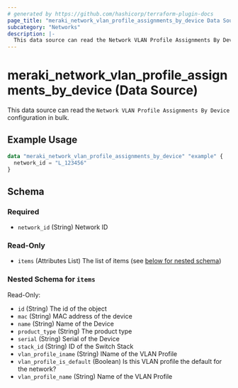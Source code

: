 ```yaml
---
# generated by https://github.com/hashicorp/terraform-plugin-docs
page_title: "meraki_network_vlan_profile_assignments_by_device Data Source - terraform-provider-meraki"
subcategory: "Networks"
description: |-
  This data source can read the Network VLAN Profile Assignments By Device configuration in bulk.
---
```


# meraki_network_vlan_profile_assignments_by_device (Data Source)

This data source can read the `Network VLAN Profile Assignments By Device` configuration in bulk.

## Example Usage

```terraform
data "meraki_network_vlan_profile_assignments_by_device" "example" {
  network_id = "L_123456"
}
```

<!-- schema generated by tfplugindocs -->
## Schema

### Required

- `network_id` (String) Network ID

### Read-Only

- `items` (Attributes List) The list of items (see [below for nested schema](#nestedatt--items))

<a id="nestedatt--items"></a>
### Nested Schema for `items`

Read-Only:

- `id` (String) The id of the object
- `mac` (String) MAC address of the device
- `name` (String) Name of the Device
- `product_type` (String) The product type
- `serial` (String) Serial of the Device
- `stack_id` (String) ID of the Switch Stack
- `vlan_profile_iname` (String) IName of the VLAN Profile
- `vlan_profile_is_default` (Boolean) Is this VLAN profile the default for the network?
- `vlan_profile_name` (String) Name of the VLAN Profile
